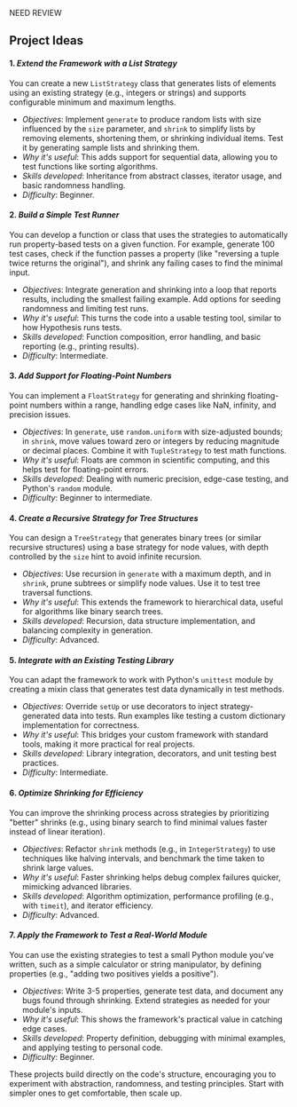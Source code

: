 
NEED REVIEW

## Project Ideas

#### 1. *Extend the Framework with a List Strategy*

You can create a new `ListStrategy` class that generates lists of elements using
an existing strategy (e.g., integers or strings) and supports configurable minimum
and maximum lengths.  
- *Objectives*: Implement `generate` to produce random lists with size influenced
  by the `size` parameter, and `shrink` to simplify lists by removing elements,
  shortening them, or shrinking individual items. Test it by generating sample
  lists and shrinking them.  
- *Why it's useful*: This adds support for sequential data, allowing you to test
  functions like sorting algorithms.  
- *Skills developed*: Inheritance from abstract classes, iterator usage, and
  basic randomness handling.  
- *Difficulty*: Beginner.


#### 2. *Build a Simple Test Runner*

You can develop a function or class that uses the strategies to automatically run
property-based tests on a given function. For example, generate 100 test cases,
check if the function passes a property (like "reversing a tuple twice returns the
original"), and shrink any failing cases to find the minimal input.  
- *Objectives*: Integrate generation and shrinking into a loop that reports results,
  including the smallest failing example. Add options for seeding randomness and
  limiting test runs.  
- *Why it's useful*: This turns the code into a usable testing tool, similar to
  how Hypothesis runs tests.  
- *Skills developed*: Function composition, error handling, and basic reporting
  (e.g., printing results).  
- *Difficulty*: Intermediate.


#### 3. *Add Support for Floating-Point Numbers*

You can implement a `FloatStrategy` for generating and shrinking floating-point numbers within a range, handling edge cases like NaN, infinity, and precision issues.  
- *Objectives*: In `generate`, use `random.uniform` with size-adjusted bounds; in `shrink`, move values toward zero or integers by reducing magnitude or decimal places. Combine it with `TupleStrategy` to test math functions.  
- *Why it's useful*: Floats are common in scientific computing, and this helps test for floating-point errors.  
- *Skills developed*: Dealing with numeric precision, edge-case testing, and Python's `random` module.  
- *Difficulty*: Beginner to intermediate.


#### 4. *Create a Recursive Strategy for Tree Structures*

You can design a `TreeStrategy` that generates binary trees (or similar recursive structures) using a base strategy for node values, with depth controlled by the `size` hint to avoid infinite recursion.  
- *Objectives*: Use recursion in `generate` with a maximum depth, and in `shrink`, prune subtrees or simplify node values. Use it to test tree traversal functions.  
- *Why it's useful*: This extends the framework to hierarchical data, useful for algorithms like binary search trees.  
- *Skills developed*: Recursion, data structure implementation, and balancing complexity in generation.  
- *Difficulty*: Advanced.

#### 5. *Integrate with an Existing Testing Library*
You can adapt the framework to work with Python's `unittest` module by creating a mixin class that generates test data dynamically in test methods.  
- *Objectives*: Override `setUp` or use decorators to inject strategy-generated data into tests. Run examples like testing a custom dictionary implementation for correctness.  
- *Why it's useful*: This bridges your custom framework with standard tools, making it more practical for real projects.  
- *Skills developed*: Library integration, decorators, and unit testing best practices.  
- *Difficulty*: Intermediate.


#### 6. *Optimize Shrinking for Efficiency*

You can improve the shrinking process across strategies by prioritizing "better"
shrinks (e.g., using binary search to find minimal values faster instead of linear
iteration).  
- *Objectives*: Refactor `shrink` methods (e.g., in `IntegerStrategy`) to use
  techniques like halving intervals, and benchmark the time taken to shrink large
  values.  
- *Why it's useful*: Faster shrinking helps debug complex failures quicker,
  mimicking advanced libraries.  
- *Skills developed*: Algorithm optimization, performance profiling (e.g., with
  `timeit`), and iterator efficiency.  
- *Difficulty*: Advanced.


#### 7. *Apply the Framework to Test a Real-World Module*

You can use the existing strategies to test a small Python module you've written,
such as a simple calculator or string manipulator, by defining properties (e.g.,
"adding two positives yields a positive").  
- *Objectives*: Write 3-5 properties, generate test data, and document any bugs
  found through shrinking. Extend strategies as needed for your module's inputs.  
- *Why it's useful*: This shows the framework's practical value in catching edge
  cases.  
- *Skills developed*: Property definition, debugging with minimal examples, and
  applying testing to personal code.  
- *Difficulty*: Beginner.

These projects build directly on the code's structure, encouraging you to
experiment with abstraction, randomness, and testing principles. Start with
simpler ones to get comfortable, then scale up.
